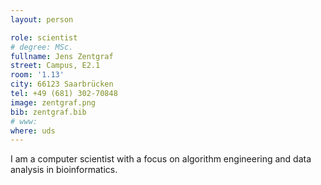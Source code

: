```yaml
---
layout: person

role: scientist
# degree: MSc.
fullname: Jens Zentgraf
street: Campus, E2.1
room: '1.13'
city: 66123 Saarbrücken
tel: +49 (681) 302-70848
image: zentgraf.png
bib: zentgraf.bib
# www:
where: uds
---
```


I am a computer scientist with a focus on algorithm engineering and data analysis in bioinformatics.
